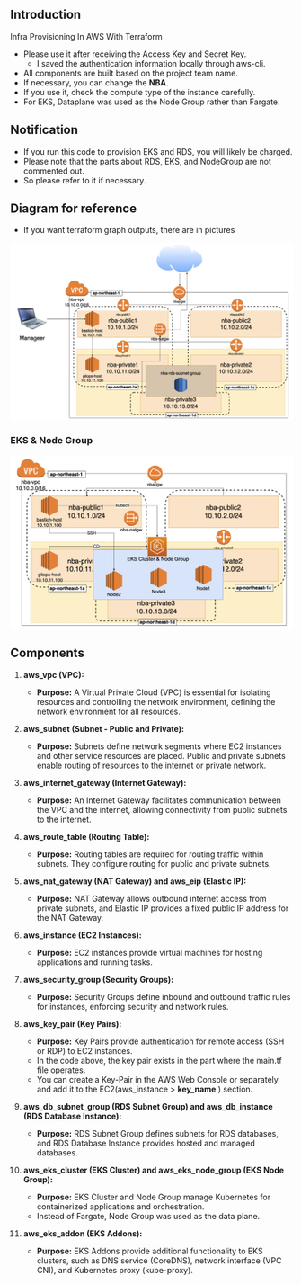 ## Introduction

Infra Provisioning In AWS With Terraform

- Please use it after receiving the Access Key and Secret Key.
  - I saved the authentication information locally through aws-cli.
- All components are built based on the project team name.
- If necessary, you can change the **NBA**.
- If you use it, check the compute type of the instance carefully.
- For EKS, Dataplane was used as the Node Group rather than Fargate.

## Notification

- If you run this code to provision EKS and RDS, you will likely be charged.
- Please note that the parts about RDS, EKS, and NodeGroup are not commented out.
- So please refer to it if necessary.

## Diagram for reference

- If you want terraform graph outputs, there are in pictures

![Basic_Diagram](pictures/Basic_Diagram.png)

### EKS & Node Group

![EKS&NodeGroup](pictures/EKS&NodeGroup.png)

## Components

1. **aws_vpc (VPC):**

   - **Purpose:** A Virtual Private Cloud (VPC) is essential for isolating resources and controlling the network environment, defining the network environment for all resources.

2. **aws_subnet (Subnet - Public and Private):**

   - **Purpose:** Subnets define network segments where EC2 instances and other service resources are placed. Public and private subnets enable routing of resources to the internet or private network.

3. **aws_internet_gateway (Internet Gateway):**

   - **Purpose:** An Internet Gateway facilitates communication between the VPC and the internet, allowing connectivity from public subnets to the internet.

4. **aws_route_table (Routing Table):**

   - **Purpose:** Routing tables are required for routing traffic within subnets. They configure routing for public and private subnets.

5. **aws_nat_gateway (NAT Gateway) and aws_eip (Elastic IP):**

   - **Purpose:** NAT Gateway allows outbound internet access from private subnets, and Elastic IP provides a fixed public IP address for the NAT Gateway.

6. **aws_instance (EC2 Instances):**

   - **Purpose:** EC2 instances provide virtual machines for hosting applications and running tasks.

7. **aws_security_group (Security Groups):**

   - **Purpose:** Security Groups define inbound and outbound traffic rules for instances, enforcing security and network rules.

8. **aws_key_pair (Key Pairs):**

   - **Purpose:** Key Pairs provide authentication for remote access (SSH or RDP) to EC2 instances.
   - In the code above, the key pair exists in the part where the main.tf file operates.
   - You can create a Key-Pair in the AWS Web Console or separately and add it to the EC2(aws_instance > **key_name** ) section.

9. **aws_db_subnet_group (RDS Subnet Group) and aws_db_instance (RDS Database Instance):**

   - **Purpose:** RDS Subnet Group defines subnets for RDS databases, and RDS Database Instance provides hosted and managed databases.

10. **aws_eks_cluster (EKS Cluster) and aws_eks_node_group (EKS Node Group):**

    - **Purpose:** EKS Cluster and Node Group manage Kubernetes for containerized applications and orchestration.
    - Instead of Fargate, Node Group was used as the data plane.

11. **aws_eks_addon (EKS Addons):**
    - **Purpose:** EKS Addons provide additional functionality to EKS clusters, such as DNS service (CoreDNS), network interface (VPC CNI), and Kubernetes proxy (kube-proxy).
